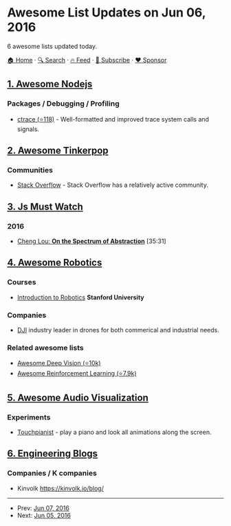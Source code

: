 # Awesome List Updates on Jun 06, 2016

6 awesome lists updated today.

[🏠 Home](/README.md) · [🔍 Search](https://www.trackawesomelist.com/search/) · [🔥 Feed](https://www.trackawesomelist.com/rss.xml) · [📮 Subscribe](https://trackawesomelist.us17.list-manage.com/subscribe?u=d2f0117aa829c83a63ec63c2f&id=36a103854c) · [❤️  Sponsor](https://github.com/sponsors/theowenyoung)



## [1. Awesome Nodejs](/content/sindresorhus/awesome-nodejs/README.md)

### Packages / Debugging / Profiling

*   [ctrace (⭐118)](https://github.com/automation-stack/ctrace) - Well-formatted and improved trace system calls and signals.

## [2. Awesome Tinkerpop](/content/mohataher/awesome-tinkerpop/README.md)

### Communities

*   [Stack Overflow](http://stackoverflow.com/questions/tagged/tinkerpop3) - Stack Overflow has a relatively active community.

## [3. Js Must Watch](/content/bolshchikov/js-must-watch/README.md)

### 2016

*   [Cheng Lou: **On the Spectrum of Abstraction**](https://www.youtube.com/watch?v=mVVNJKv9esE) \[35:31]

## [4. Awesome Robotics](/content/kiloreux/awesome-robotics/README.md)

### Courses

*   [Introduction to Robotics](https://see.stanford.edu/Course/CS223A) **Stanford University**

### Companies

*   [DJI](http://www.dji.com/) industry leader in drones for both commerical and industrial needs.

### Related awesome lists

*   [Awesome Deep Vision (⭐10k)](https://github.com/kjw0612/awesome-deep-vision)
*   [Awesome Reinforcement Learning (⭐7.9k)](https://github.com/aikorea/awesome-rl/)

## [5. Awesome Audio Visualization](/content/willianjusten/awesome-audio-visualization/README.md)

### Experiments

*   [Touchpianist](http://touchpianist.com/) - play a piano and look all animations along the screen.

## [6. Engineering Blogs](/content/kilimchoi/engineering-blogs/README.md)

### Companies / K companies

*   Kinvolk <https://kinvolk.io/blog/>

---

- Prev: [Jun 07, 2016](/content/2016/06/07/README.md)
- Next: [Jun 05, 2016](/content/2016/06/05/README.md)